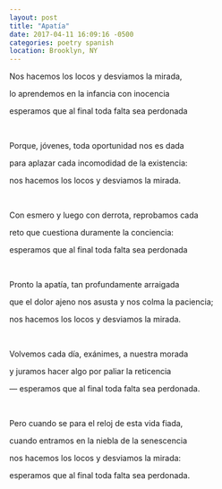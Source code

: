 ```yaml
---
layout: post
title: "Apatía"
date: 2017-04-11 16:09:16 -0500
categories: poetry spanish
location: Brooklyn, NY
---
```


<p class="p3">Nos hacemos los locos y desviamos la mirada,</p>
<p class="p3">lo aprendemos en la infancia con inocencia</p>
<p class="p3">esperamos que al final toda falta sea perdonada</p>
<p class="p2"><br></p>
<p class="p3">Porque, jóvenes, toda oportunidad nos es dada</p>
<p class="p3">para aplazar cada incomodidad de la existencia:</p>
<p class="p3">nos hacemos los locos y desviamos la mirada.</p>
<p class="p2"><br></p>
<p class="p3">Con esmero y luego con derrota, reprobamos cada</p>
<p class="p3">reto que cuestiona duramente la conciencia:</p>
<p class="p3">esperamos que al final toda falta sea perdonada</p>
<p class="p2"><br></p>
<p class="p3">Pronto la apatía, tan profundamente arraigada</p>
<p class="p3">que el dolor ajeno nos asusta y nos colma la paciencia;</p>
<p class="p3">nos hacemos los locos y desviamos la mirada.</p>
<p class="p2"><br></p>
<p class="p3">Volvemos cada día, exánimes, a nuestra morada</p>
<p class="p3">y juramos hacer algo por paliar la reticencia</p>
<p class="p3">— esperamos que al final toda falta sea perdonada.</p>
<p class="p2"><br></p>
<p class="p3">Pero cuando se para el reloj de esta vida fiada,</p>
<p class="p3">cuando entramos en la niebla de la senescencia</p>
<p class="p3">nos hacemos los locos y desviamos la mirada:</p>
<p class="p3">esperamos que al final toda falta sea perdonada.</p>
